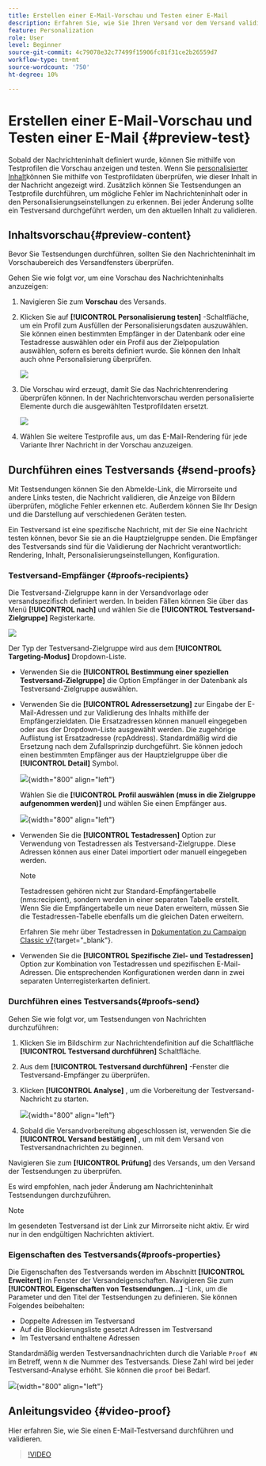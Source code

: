 ```yaml
---
title: Erstellen einer E-Mail-Vorschau und Testen einer E-Mail
description: Erfahren Sie, wie Sie Ihren Versand vor dem Versand validieren
feature: Personalization
role: User
level: Beginner
source-git-commit: 4c79078e32c77499f15906fc81f31ce2b26559d7
workflow-type: tm+mt
source-wordcount: '750'
ht-degree: 10%

---
```


# Erstellen einer E-Mail-Vorschau und Testen einer E-Mail {#preview-test}

Sobald der Nachrichteninhalt definiert wurde, können Sie mithilfe von Testprofilen die Vorschau anzeigen und testen. Wenn Sie [personalisierter Inhalt](personalize.md)können Sie mithilfe von Testprofildaten überprüfen, wie dieser Inhalt in der Nachricht angezeigt wird. Zusätzlich können Sie Testsendungen an Testprofile durchführen, um mögliche Fehler im Nachrichteninhalt oder in den Personalisierungseinstellungen zu erkennen. Bei jeder Änderung sollte ein Testversand durchgeführt werden, um den aktuellen Inhalt zu validieren.

## Inhaltsvorschau{#preview-content}

Bevor Sie Testsendungen durchführen, sollten Sie den Nachrichteninhalt im Vorschaubereich des Versandfensters überprüfen.

Gehen Sie wie folgt vor, um eine Vorschau des Nachrichteninhalts anzuzeigen:

1. Navigieren Sie zum **Vorschau** des Versands.
1. Klicken Sie auf **[!UICONTROL Personalisierung testen]** -Schaltfläche, um ein Profil zum Ausfüllen der Personalisierungsdaten auszuwählen. Sie können einen bestimmten Empfänger in der Datenbank oder eine Testadresse auswählen oder ein Profil aus der Zielpopulation auswählen, sofern es bereits definiert wurde. Sie können den Inhalt auch ohne Personalisierung überprüfen.

   ![](assets/test-personalization.png)

1. Die Vorschau wird erzeugt, damit Sie das Nachrichtenrendering überprüfen können. In der Nachrichtenvorschau werden personalisierte Elemente durch die ausgewählten Testprofildaten ersetzt.

   ![](assets/test-personalization-with-a-recipient.png)

1. Wählen Sie weitere Testprofile aus, um das E-Mail-Rendering für jede Variante Ihrer Nachricht in der Vorschau anzuzeigen.

## Durchführen eines Testversands {#send-proofs}

Mit Testsendungen können Sie den Abmelde-Link, die Mirrorseite und andere Links testen, die Nachricht validieren, die Anzeige von Bildern überprüfen, mögliche Fehler erkennen etc. Außerdem können Sie Ihr Design und die Darstellung auf verschiedenen Geräten testen.

Ein Testversand ist eine spezifische Nachricht, mit der Sie eine Nachricht testen können, bevor Sie sie an die Hauptzielgruppe senden. Die Empfänger des Testversands sind für die Validierung der Nachricht verantwortlich: Rendering, Inhalt, Personalisierungseinstellungen, Konfiguration.

### Testversand-Empfänger {#proofs-recipients}

Die Testversand-Zielgruppe kann in der Versandvorlage oder versandspezifisch definiert werden. In beiden Fällen können Sie über das Menü **[!UICONTROL nach]** und wählen Sie die **[!UICONTROL Testversand-Zielgruppe]** Registerkarte.

![](assets/target-of-proofs.png)

Der Typ der Testversand-Zielgruppe wird aus dem **[!UICONTROL Targeting-Modus]** Dropdown-Liste.

* Verwenden Sie die **[!UICONTROL Bestimmung einer speziellen Testversand-Zielgruppe]** die Option Empfänger in der Datenbank als Testversand-Zielgruppe auswählen.
* Verwenden Sie die **[!UICONTROL Adressersetzung]** zur Eingabe der E-Mail-Adressen und zur Validierung des Inhalts mithilfe der Empfängerzieldaten. Die Ersatzadressen können manuell eingegeben oder aus der Dropdown-Liste ausgewählt werden. Die zugehörige Auflistung ist Ersatzadresse (rcpAddress).
Standardmäßig wird die Ersetzung nach dem Zufallsprinzip durchgeführt. Sie können jedoch einen bestimmten Empfänger aus der Hauptzielgruppe über die  **[!UICONTROL Detail]** Symbol.

   ![](assets/target-of-proofs-substitution-details.png){width="800" align="left"}

   Wählen Sie die **[!UICONTROL Profil auswählen (muss in die Zielgruppe aufgenommen werden)]** und wählen Sie einen Empfänger aus.

   ![](assets/target-of-proofs-substitution.png){width="800" align="left"}


* Verwenden Sie die **[!UICONTROL Testadressen]**  Option zur Verwendung von Testadressen als Testversand-Zielgruppe. Diese Adressen können aus einer Datei importiert oder manuell eingegeben werden.

   >[!NOTE]
   >
   >Testadressen gehören nicht zur Standard-Empfängertabelle (nms:recipient), sondern werden in einer separaten Tabelle erstellt. Wenn Sie die Empfängertabelle um neue Daten erweitern, müssen Sie die Testadressen-Tabelle ebenfalls um die gleichen Daten erweitern.

   Erfahren Sie mehr über Testadressen in [Dokumentation zu Campaign Classic v7](https://experienceleague.adobe.com/docs/campaign-classic/using/sending-messages/using-seed-addresses/about-seed-addresses.htmll){target="_blank"}.

* Verwenden Sie die **[!UICONTROL Spezifische Ziel- und Testadressen]** Option zur Kombination von Testadressen und spezifischen E-Mail-Adressen. Die entsprechenden Konfigurationen werden dann in zwei separaten Unterregisterkarten definiert.

### Durchführen eines Testversands{#proofs-send}

Gehen Sie wie folgt vor, um Testsendungen von Nachrichten durchzuführen:

1. Klicken Sie im Bildschirm zur Nachrichtendefinition auf die Schaltfläche **[!UICONTROL Testversand durchführen]** Schaltfläche.
1. Aus dem **[!UICONTROL Testversand durchführen]** -Fenster die Testversand-Empfänger zu überprüfen.
1. Klicken **[!UICONTROL Analyse]** , um die Vorbereitung der Testversand-Nachricht zu starten.

   ![](assets/send-proof-analyze.png){width="800" align="left"}

1. Sobald die Versandvorbereitung abgeschlossen ist, verwenden Sie die **[!UICONTROL Versand bestätigen]** , um mit dem Versand von Testversandnachrichten zu beginnen.

Navigieren Sie zum **[!UICONTROL Prüfung]** des Versands, um den Versand der Testsendungen zu überprüfen.

Es wird empfohlen, nach jeder Änderung am Nachrichteninhalt Testsendungen durchzuführen.

>[!NOTE]
>
>Im gesendeten Testversand ist der Link zur Mirrorseite nicht aktiv. Er wird nur in den endgültigen Nachrichten aktiviert.

### Eigenschaften des Testversands{#proofs-properties}

Die Eigenschaften des Testversands werden im Abschnitt **[!UICONTROL Erweitert]** im Fenster der Versandeigenschaften. Navigieren Sie zum **[!UICONTROL Eigenschaften von Testsendungen...]** -Link, um die Parameter und den Titel der Testsendungen zu definieren. Sie können Folgendes beibehalten:

* Doppelte Adressen im Testversand
* Auf die Blockierungsliste gesetzt Adressen im Testversand
* Im Testversand enthaltene Adressen

Standardmäßig werden Testversandnachrichten durch die Variable `Proof #N` im Betreff, wenn `N` die Nummer des Testversands. Diese Zahl wird bei jeder Testversand-Analyse erhöht. Sie können die `proof` bei Bedarf.

![](assets/proof-parameters.png){width="800" align="left"}


## Anleitungsvideo {#video-proof}

Hier erfahren Sie, wie Sie einen E-Mail-Testversand durchführen und validieren.

>[!VIDEO](https://video.tv.adobe.com/v/333404)
